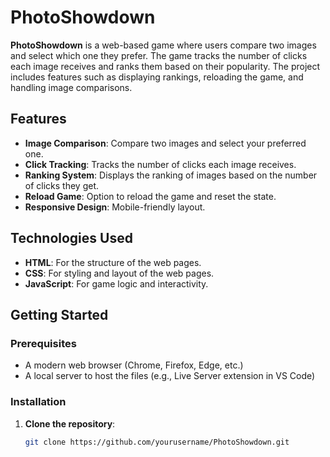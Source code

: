 # PhotoShowdown

**PhotoShowdown** is a web-based game where users compare two images and select which one they prefer. The game tracks the number of clicks each image receives and ranks them based on their popularity. The project includes features such as displaying rankings, reloading the game, and handling image comparisons.

## Features

- **Image Comparison**: Compare two images and select your preferred one.
- **Click Tracking**: Tracks the number of clicks each image receives.
- **Ranking System**: Displays the ranking of images based on the number of clicks they get.
- **Reload Game**: Option to reload the game and reset the state.
- **Responsive Design**: Mobile-friendly layout.

## Technologies Used

- **HTML**: For the structure of the web pages.
- **CSS**: For styling and layout of the web pages.
- **JavaScript**: For game logic and interactivity.

## Getting Started

### Prerequisites

- A modern web browser (Chrome, Firefox, Edge, etc.)
- A local server to host the files (e.g., Live Server extension in VS Code)

### Installation

1. **Clone the repository**:

   ```bash
   git clone https://github.com/yourusername/PhotoShowdown.git
